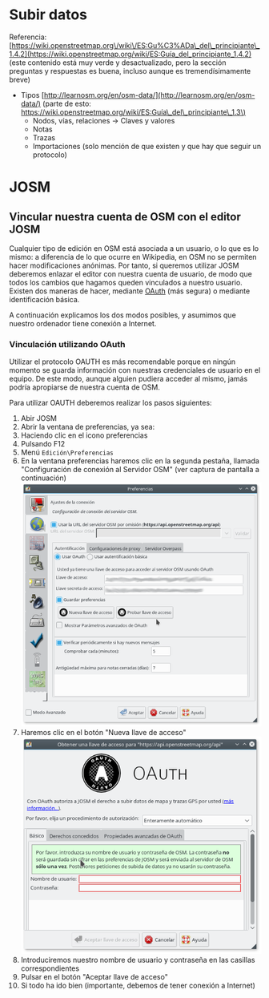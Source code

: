 # Subir datos

Referencia: [https://wiki.openstreetmap.org\/wiki\/ES:Gu%C3%ADa\_del\_principiante\_1.4.2](https://wiki.openstreetmap.org/wiki/ES:Guía_del_principiante_1.4.2) \(este contenido está muy verde y desactualizado, pero la sección preguntas y respuestas es buena, incluso aunque es tremendísimamente breve\)

* Tipos [http://learnosm.org/en/osm-data/](http://learnosm.org/en/osm-data/) \(parte de esto: [https://wiki.openstreetmap.org/wiki/ES:Guía\_del\_principiante\_1.3\)](https://wiki.openstreetmap.org/wiki/ES:Guía_del_principiante_1.3%29)
  * Nodos, vías, relaciones -&gt; Claves y valores
  * Notas
  * Trazas
  * Importaciones \(solo mención de que existen y que hay que seguir un protocolo\)
  
# JOSM
## Vincular nuestra cuenta de OSM con el editor JOSM

Cualquier tipo de edición en OSM está asociada a un usuario, o lo que es lo mismo: a diferencia de lo que ocurre en Wikipedia, en OSM no se permiten hacer modificaciones anónimas. Por tanto, si queremos utilizar JOSM deberemos enlazar el editor con nuestra cuenta de usuario, de modo que todos los cambios que hagamos queden vinculados a nuestro usuario. Existen dos maneras de hacer, mediante [OAuth](http://es.wikipedia.org/oauth) (más segura) o mediante identificación básica.

A continuación explicamos los dos modos posibles, y asumimos que nuestro ordenador tiene conexión a Internet.

### Vinculación utilizando OAuth
Utilizar el protocolo OAUTH es más recomendable porque en ningún momento se guarda información con nuestras credenciales de usuario en el equipo. De este modo, aunque alguien pudiera acceder al mismo, jamás podría apropiarse de nuestra cuenta de OSM.

Para utilizar OAUTH deberemos realizar los pasos siguientes:

1. Abir JOSM
2. Abrir la ventana de preferencias, ya sea:
  3. Haciendo clic en el icono preferencias
  4. Pulsando F12
  5. Menú `Edición\Preferencias`
6. En la ventana preferencias haremos clic en la segunda pestaña, llamada "Configuración de conexión al Servidor OSM" (ver captura de pantalla a continuación) ![Pantalla de preferencias con la pestaña "Configuración de conexión al Servidor OSM" seleccionada](img/josm-osm-connection.png)
7. Haremos clic en el botón "Nueva llave de acceso" ![Crear nueva llave de acceso](img/josm-osm-connection-oauth.png)
  8. Introduciremos nuestro nombre de usuario y contraseña en las casillas correspondientes
  9. Pulsar en el botón "Aceptar llave de acceso"
  10. Si todo ha ido bien (importante, debemos de tener conexión a Internet)








